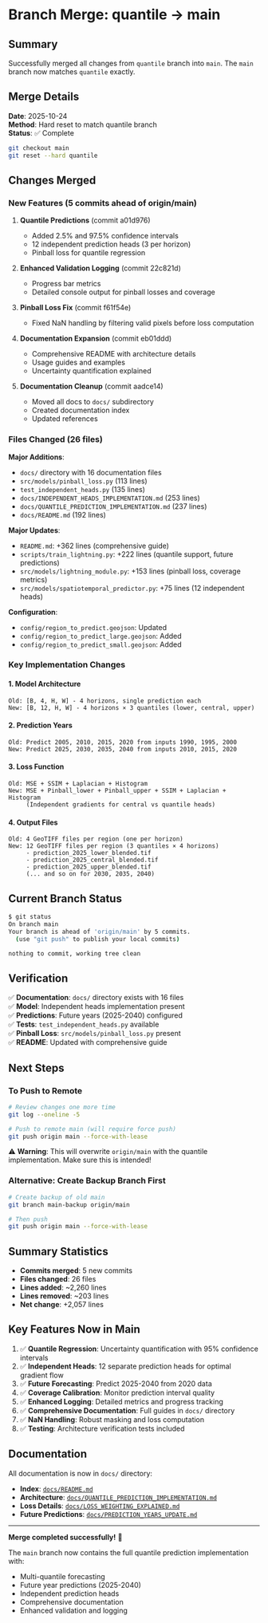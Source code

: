 # Branch Merge: quantile → main

## Summary

Successfully merged all changes from `quantile` branch into `main`. The `main` branch now matches `quantile` exactly.

## Merge Details

**Date**: 2025-10-24  
**Method**: Hard reset to match quantile branch  
**Status**: ✅ Complete

```bash
git checkout main
git reset --hard quantile
```

## Changes Merged

### New Features (5 commits ahead of origin/main)

1. **Quantile Predictions** (commit a01d976)
   - Added 2.5% and 97.5% confidence intervals
   - 12 independent prediction heads (3 per horizon)
   - Pinball loss for quantile regression

2. **Enhanced Validation Logging** (commit 22c821d)
   - Progress bar metrics
   - Detailed console output for pinball losses and coverage

3. **Pinball Loss Fix** (commit f61f54e)
   - Fixed NaN handling by filtering valid pixels before loss computation

4. **Documentation Expansion** (commit eb01ddd)
   - Comprehensive README with architecture details
   - Usage guides and examples
   - Uncertainty quantification explained

5. **Documentation Cleanup** (commit aadce14)
   - Moved all docs to `docs/` subdirectory
   - Created documentation index
   - Updated references

### Files Changed (26 files)

**Major Additions**:
- `docs/` directory with 16 documentation files
- `src/models/pinball_loss.py` (113 lines)
- `test_independent_heads.py` (135 lines)
- `docs/INDEPENDENT_HEADS_IMPLEMENTATION.md` (253 lines)
- `docs/QUANTILE_PREDICTION_IMPLEMENTATION.md` (237 lines)
- `docs/README.md` (192 lines)

**Major Updates**:
- `README.md`: +362 lines (comprehensive guide)
- `scripts/train_lightning.py`: +222 lines (quantile support, future predictions)
- `src/models/lightning_module.py`: +153 lines (pinball loss, coverage metrics)
- `src/models/spatiotemporal_predictor.py`: +75 lines (12 independent heads)

**Configuration**:
- `config/region_to_predict.geojson`: Updated
- `config/region_to_predict_large.geojson`: Added
- `config/region_to_predict_small.geojson`: Added

### Key Implementation Changes

#### 1. Model Architecture
```
Old: [B, 4, H, W] - 4 horizons, single prediction each
New: [B, 12, H, W] - 4 horizons × 3 quantiles (lower, central, upper)
```

#### 2. Prediction Years
```
Old: Predict 2005, 2010, 2015, 2020 from inputs 1990, 1995, 2000
New: Predict 2025, 2030, 2035, 2040 from inputs 2010, 2015, 2020
```

#### 3. Loss Function
```
Old: MSE + SSIM + Laplacian + Histogram
New: MSE + Pinball_lower + Pinball_upper + SSIM + Laplacian + Histogram
     (Independent gradients for central vs quantile heads)
```

#### 4. Output Files
```
Old: 4 GeoTIFF files per region (one per horizon)
New: 12 GeoTIFF files per region (3 quantiles × 4 horizons)
     - prediction_2025_lower_blended.tif
     - prediction_2025_central_blended.tif
     - prediction_2025_upper_blended.tif
     (... and so on for 2030, 2035, 2040)
```

## Current Branch Status

```bash
$ git status
On branch main
Your branch is ahead of 'origin/main' by 5 commits.
  (use "git push" to publish your local commits)

nothing to commit, working tree clean
```

## Verification

✅ **Documentation**: `docs/` directory exists with 16 files  
✅ **Model**: Independent heads implementation present  
✅ **Predictions**: Future years (2025-2040) configured  
✅ **Tests**: `test_independent_heads.py` available  
✅ **Pinball Loss**: `src/models/pinball_loss.py` present  
✅ **README**: Updated with comprehensive guide  

## Next Steps

### To Push to Remote
```bash
# Review changes one more time
git log --oneline -5

# Push to remote main (will require force push)
git push origin main --force-with-lease
```

⚠️ **Warning**: This will overwrite `origin/main` with the quantile implementation. Make sure this is intended!

### Alternative: Create Backup Branch First
```bash
# Create backup of old main
git branch main-backup origin/main

# Then push
git push origin main --force-with-lease
```

## Summary Statistics

- **Commits merged**: 5 new commits
- **Files changed**: 26 files
- **Lines added**: ~2,260 lines
- **Lines removed**: ~203 lines
- **Net change**: +2,057 lines

## Key Features Now in Main

1. ✅ **Quantile Regression**: Uncertainty quantification with 95% confidence intervals
2. ✅ **Independent Heads**: 12 separate prediction heads for optimal gradient flow
3. ✅ **Future Forecasting**: Predict 2025-2040 from 2020 data
4. ✅ **Coverage Calibration**: Monitor prediction interval quality
5. ✅ **Enhanced Logging**: Detailed metrics and progress tracking
6. ✅ **Comprehensive Documentation**: Full guides in `docs/` directory
7. ✅ **NaN Handling**: Robust masking and loss computation
8. ✅ **Testing**: Architecture verification tests included

## Documentation

All documentation is now in `docs/` directory:
- **Index**: [`docs/README.md`](docs/README.md)
- **Architecture**: [`docs/QUANTILE_PREDICTION_IMPLEMENTATION.md`](docs/QUANTILE_PREDICTION_IMPLEMENTATION.md)
- **Loss Details**: [`docs/LOSS_WEIGHTING_EXPLAINED.md`](docs/LOSS_WEIGHTING_EXPLAINED.md)
- **Future Predictions**: [`docs/PREDICTION_YEARS_UPDATE.md`](docs/PREDICTION_YEARS_UPDATE.md)

---

**Merge completed successfully!** 🎉

The `main` branch now contains the full quantile prediction implementation with:
- Multi-quantile forecasting
- Future year predictions (2025-2040)
- Independent prediction heads
- Comprehensive documentation
- Enhanced validation and logging
